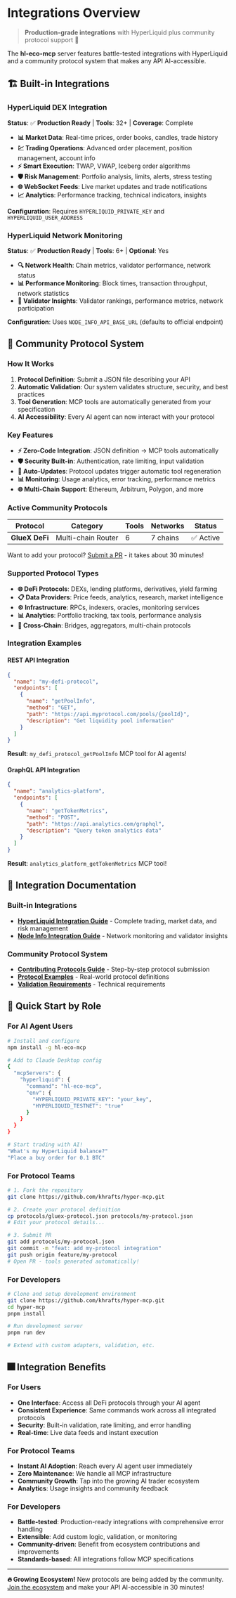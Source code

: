 # Integrations Overview

> **Production-grade integrations** with HyperLiquid plus community protocol support 🔗

The **hl-eco-mcp** server features battle-tested integrations with HyperLiquid and a community protocol system that makes any API AI-accessible.

## 🏗️ Built-in Integrations

### HyperLiquid DEX Integration

**Status**: ✅ **Production Ready** | **Tools**: 32+ | **Coverage**: Complete

- **📊 Market Data**: Real-time prices, order books, candles, trade history
- **💹 Trading Operations**: Advanced order placement, position management, account info
- **⚡ Smart Execution**: TWAP, VWAP, Iceberg order algorithms
- **🛡️ Risk Management**: Portfolio analysis, limits, alerts, stress testing
- **🌐 WebSocket Feeds**: Live market updates and trade notifications
- **📈 Analytics**: Performance tracking, technical indicators, insights

**Configuration**: Requires `HYPERLIQUID_PRIVATE_KEY` and `HYPERLIQUID_USER_ADDRESS`

### HyperLiquid Network Monitoring

**Status**: ✅ **Production Ready** | **Tools**: 6+ | **Optional**: Yes

- **🔍 Network Health**: Chain metrics, validator performance, network status
- **📊 Performance Monitoring**: Block times, transaction throughput, network statistics
- **🎯 Validator Insights**: Validator rankings, performance metrics, network participation

**Configuration**: Uses `NODE_INFO_API_BASE_URL` (defaults to official endpoint)

## 🤝 Community Protocol System

### How It Works

1. **Protocol Definition**: Submit a JSON file describing your API
2. **Automatic Validation**: Our system validates structure, security, and best practices
3. **Tool Generation**: MCP tools are automatically generated from your specification
4. **AI Accessibility**: Every AI agent can now interact with your protocol

### Key Features

- **⚡ Zero-Code Integration**: JSON definition → MCP tools automatically
- **🛡️ Security Built-in**: Authentication, rate limiting, input validation
- **🔄 Auto-Updates**: Protocol updates trigger automatic tool regeneration
- **📊 Monitoring**: Usage analytics, error tracking, performance metrics
- **🌐 Multi-Chain Support**: Ethereum, Arbitrum, Polygon, and more

### Active Community Protocols

| Protocol       | Category           | Tools | Networks | Status    |
| -------------- | ------------------ | ----- | -------- | --------- |
| **GlueX DeFi** | Multi-chain Router | 6     | 7 chains | ✅ Active |

Want to add your protocol? [Submit a PR](../../CONTRIBUTING.md) - it takes about 30 minutes!

### Supported Protocol Types

- **🌐 DeFi Protocols**: DEXs, lending platforms, derivatives, yield farming
- **📋 Data Providers**: Price feeds, analytics, research, market intelligence
- **⚙️ Infrastructure**: RPCs, indexers, oracles, monitoring services
- **📊 Analytics**: Portfolio tracking, tax tools, performance analysis
- **🔗 Cross-Chain**: Bridges, aggregators, multi-chain protocols

### Integration Examples

#### REST API Integration

```json
{
  "name": "my-defi-protocol",
  "endpoints": [
    {
      "name": "getPoolInfo",
      "method": "GET",
      "path": "https://api.myprotocol.com/pools/{poolId}",
      "description": "Get liquidity pool information"
    }
  ]
}
```

**Result**: `my_defi_protocol_getPoolInfo` MCP tool for AI agents!

#### GraphQL API Integration

```json
{
  "name": "analytics-platform",
  "endpoints": [
    {
      "name": "getTokenMetrics",
      "method": "POST",
      "path": "https://api.analytics.com/graphql",
      "description": "Query token analytics data"
    }
  ]
}
```

**Result**: `analytics_platform_getTokenMetrics` MCP tool!

## 📖 Integration Documentation

### Built-in Integrations

- **[HyperLiquid Integration Guide](hyperliquid.md)** - Complete trading, market data, and risk management
- **[Node Info Integration Guide](node-info.md)** - Network monitoring and validator insights

### Community Protocol System

- **[Contributing Protocols Guide](../../CONTRIBUTING.md)** - Step-by-step protocol submission
- **[Protocol Examples](../../protocols/)** - Real-world protocol definitions
- **[Validation Requirements](../developer/README.md#validation-requirements)** - Technical requirements

## 🚀 Quick Start by Role

### For AI Agent Users

```bash
# Install and configure
npm install -g hl-eco-mcp

# Add to Claude Desktop config
{
  "mcpServers": {
    "hyperliquid": {
      "command": "hl-eco-mcp",
      "env": {
        "HYPERLIQUID_PRIVATE_KEY": "your_key",
        "HYPERLIQUID_TESTNET": "true"
      }
    }
  }
}

# Start trading with AI!
"What's my HyperLiquid balance?"
"Place a buy order for 0.1 BTC"
```

### For Protocol Teams

```bash
# 1. Fork the repository
git clone https://github.com/khrafts/hyper-mcp.git

# 2. Create your protocol definition
cp protocols/gluex-protocol.json protocols/my-protocol.json
# Edit your protocol details...

# 3. Submit PR
git add protocols/my-protocol.json
git commit -m "feat: add my-protocol integration"
git push origin feature/my-protocol
# Open PR - tools generated automatically!
```

### For Developers

```bash
# Clone and setup development environment
git clone https://github.com/khrafts/hyper-mcp.git
cd hyper-mcp
pnpm install

# Run development server
pnpm run dev

# Extend with custom adapters, validation, etc.
```

## 🎆 Integration Benefits

### For Users

- **One Interface**: Access all DeFi protocols through your AI agent
- **Consistent Experience**: Same commands work across all integrated protocols
- **Security**: Built-in validation, rate limiting, and error handling
- **Real-time**: Live data feeds and instant execution

### For Protocol Teams

- **Instant AI Adoption**: Reach every AI agent user immediately
- **Zero Maintenance**: We handle all MCP infrastructure
- **Community Growth**: Tap into the growing AI trader ecosystem
- **Analytics**: Usage insights and community feedback

### For Developers

- **Battle-tested**: Production-ready integrations with comprehensive error handling
- **Extensible**: Add custom logic, validation, or monitoring
- **Community-driven**: Benefit from ecosystem contributions and improvements
- **Standards-based**: All integrations follow MCP specifications

---

**🔥 Growing Ecosystem!** New protocols are being added by the community. [Join the ecosystem](../../CONTRIBUTING.md) and make your API AI-accessible in 30 minutes!
